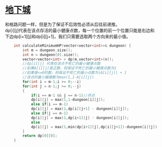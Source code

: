 # [地下城](https://leetcode-cn.com/problems/dungeon-game/)
和格路问题一样，但是为了保证不后效性必须从后往前递推。  
dp[i][j]代表在该点存活的最小健康点数，每一个位置的前一个位置只能是右边和下边dp[i+1][j]和dp[i][j+1]，我们只需要选取两个方向来的最小值。
```cpp
    int calculateMinimumHP(vector<vector<int>>& dungeon) {
        int m = dungeon.size();
        int n = dungeon[0].size();
        vector<vector<int> > dp(m,vector<int>(n));
        //dp[i][j] 代表在该点不死亡的最小健康点数
        //如果A[i][j]是正数，则保证不死亡的最小健康点数为1
        //如果是<=0的数，则保证不死亡的最小点数为|A[i][j]| + 1
        //该点的最小健康数为max(1,1-A[i][j])
        for(int i = m-1;i >= 0;--i)
        for(int j = n-1;j >= 0;--j)
        {
            if(i == m-1 && j == n-1)//终点
            dp[i][j] = max(1,1-dungeon[i][j]);
            else if(i == m-1)
            dp[i][j] = max(1,dp[i][j+1] - dungeon[i][j]);
            else if(j == n-1)
            dp[i][j] = max(1,dp[i+1][j] - dungeon[i][j]);
            else
            dp[i][j] = max(1,min(dp[i+1][j],dp[i][j+1])-dungeon[i][j]);
        }
        return dp[0][0];
    }
```
